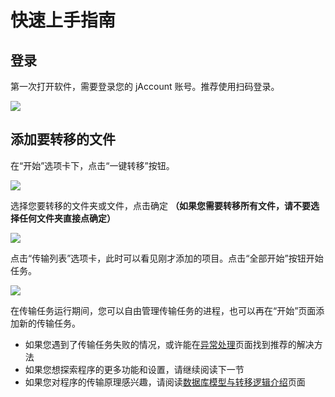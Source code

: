 # 快速上手指南
## 登录
第一次打开软件，需要登录您的 jAccount 账号。推荐使用扫码登录。

![](https://s2.loli.net/2023/10/15/rAQJKckO93p5xGh.png)

## 添加要转移的文件
在“开始”选项卡下，点击“一键转移”按钮。

![](https://s2.loli.net/2023/10/15/Eo5K82vbAiLjBG1.png)

选择您要转移的文件夹或文件，点击确定 **（如果您需要转移所有文件，请不要选择任何文件夹直接点确定）**

![](https://s2.loli.net/2023/10/15/l2kW9OSDpImzQit.png)

点击“传输列表”选项卡，此时可以看见刚才添加的项目。点击“全部开始”按钮开始任务。

![](https://s2.loli.net/2023/10/15/vyVcLW7iB1kEYOp.png)

在传输任务运行期间，您可以自由管理传输任务的进程，也可以再在“开始”页面添加新的传输任务。

- 如果您遇到了传输任务失败的情况，或许能在[异常处理](/error-dealing)页面找到推荐的解决方法
- 如果您想探索程序的更多功能和设置，请继续阅读下一节
- 如果您对程序的传输原理感兴趣，请阅读[数据库模型与转移逻辑介绍](/internal)页面
